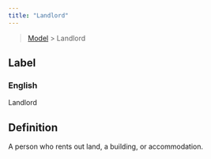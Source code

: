 ```yaml
---
title: "Landlord"
---
```


> [Model](./../) > Landlord

## Label

### English
Landlord


## Definition
A person who rents out land, a building, or accommodation. 


    

